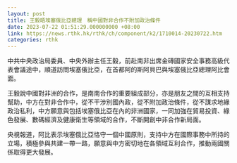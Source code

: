 ```yaml
---
layout: post
title: 王毅晤埃塞俄比亞總理　稱中國對非合作不附加政治條件
date: 2023-07-22 01:51:29.000000000 +08:00
link: https://news.rthk.hk/rthk/ch/component/k2/1710014-20230722.htm
categories: rthk
---
```


中共中央政治局委員、中央外辦主任王毅，前赴南非出席金磚國家安全事務高級代表會議途中，順道訪問埃塞俄比亞，在首都阿的斯阿貝巴與埃塞俄比亞總理阿比會面。

王毅說中國對非洲的合作，是南南合作的重要組成部分，亦是朋友之間的互相支持幫助，中方在對非合作中，從不干涉別國內政，從不附加政治條件，從不謀求地緣政治私利，中方願意與包括埃塞俄比亞在內的非洲國家，一同加強在貿易投資、綠色發展、數碼經濟及健康衛生等領域的合作，不斷開創中非合作新局面。

央視報道，阿比表示埃塞俄比亞恪守一個中國原則，支持中方在國際事務中所持的立場，積極參與共建一帶一路，願意與中方密切地在各領域互利合作，推動兩國關係取得更大發展。
